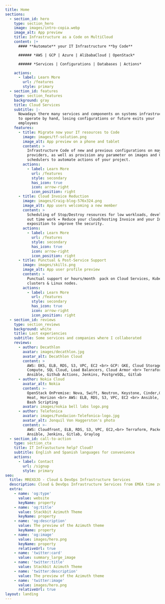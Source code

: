 ```yaml
---
title: Home
sections:
  - section_id: hero
    type: section_hero
    image: images/intro-copia.webp
    image_alt: App preview
    title: Infrastructure as a Code on MultiCloud
    content: |+
      #### **Automate** your IT Infrastructure **by Code**

      ###### *AWS | GCP | Azure | AlibabaCloud | OpenStack*

      ###### *Services | Configurations | Databases | Actions*

    actions:
      - label: Learn More
        url: /features
        style: primary
  - section_id: features
    type: section_features
    background: gray
    title: Cloud Services
    subtitle: |-
      Nowadays there many services and components on systems infrastructure 
      to operate by hand, losing configurations or future exits your 
      employees
    features:
      - title: Migrate now your IT resources to Code
        image: images/tf-solution.png
        image_alt: App preview on a phone and tablet
        content: >
          Infrastructure Code of new and previous configurations on mayor Cloud
          providers, as well as provision any parameter on images and CI/CD
          schedulers to automate actions of your project.
        actions:
          - label: Learn More
            url: /features
            style: secondary
            has_icon: true
            icon: arrow-right
            icon_position: right
      - title: Cloud Invoice Reduction
        image: images/Craig-blog-576x324.png
        image_alt: App users welcoming a new member
        content: >
          Scheduling of Stop/Destroy resources for low workloads, development &
          out time work = Reduce your cloud/hosting Invoice and your Internet
          exposition to improve the security.
        actions:
          - label: Learn More
            url: /features
            style: secondary
            has_icon: true
            icon: arrow-right
            icon_position: right
      - title: Punctual & Post-Service Support
        image: images/skills.png
        image_alt: App user profile preview
        content: >
          Punctual support or hours/month  pack on Cloud Services, Kubernetes
          clusters & Linux nodes.
        actions:
          - label: Learn More
            url: /features
            style: secondary
            has_icon: true
            icon: arrow-right
            icon_position: right
  - section_id: reviews
    type: section_reviews
    background: white
    title: Last experiencies
    subtitle: Some services and companies where I collaborated
    reviews:
      - author: Decathlon
        avatar: images/decathlon.jpg
        avatar_alt: Decathlon Cloud
        content: >
          AWS: EKS, ELB, RDS, S3, VPC, EC2 <br> GCP: GKE, Cloud Storage,
          Compute, SQL Cloud, Load Balancers, Cloud Armor <br> Terraform Cloud,
          Ansible, Github Actions, Jenkins, PostgreSQL, Gitlab
      - author: Nokia Cloud
        avatar_alt: Nokia
        content: >-
          OpenStack OnPremise: Nova, Swift, Neutron, Keystone, Cinder,Glance,
          Heat, Horizon <br> AWS: ELB, RDS, S3, VPC, EC2 <br> Ansible, Python,
          Bash Scripting
        avatar: images/nokia bell labs logo.png
      - author: Telefonica
        avatar: images/Fundacion-Telefonica-logo.jpg
        avatar_alt: Jonquil Von Haggerston's photo
        content: >-
          AWS: Cloudfront, ELB, RDS, S3, VPC, EC2,<br> Terraform, Packer,
          Ansible, Jenkins, Gitlab, Graylog
  - section_id: call-to-action
    type: section_cta
    title: IT Infrastucture help? Cloud?
    subtitle: English and Spanish languages for convenience
    actions:
      - label: Contact
        url: /signup
        style: primary
seo:
  title: MREXOJO - Cloud & DevOps Infrastructure Services
  description: Cloud & DevOps Infrastructure Services from EMEA time zones. EN / ES
  extra:
    - name: 'og:type'
      value: website
      keyName: property
    - name: 'og:title'
      value: Stackbit Azimuth Theme
      keyName: property
    - name: 'og:description'
      value: The preview of the Azimuth theme
      keyName: property
    - name: 'og:image'
      value: images/hero.png
      keyName: property
      relativeUrl: true
    - name: 'twitter:card'
      value: summary_large_image
    - name: 'twitter:title'
      value: Stackbit Azimuth Theme
    - name: 'twitter:description'
      value: The preview of the Azimuth theme
    - name: 'twitter:image'
      value: images/hero.png
      relativeUrl: true
layout: landing
---
```

